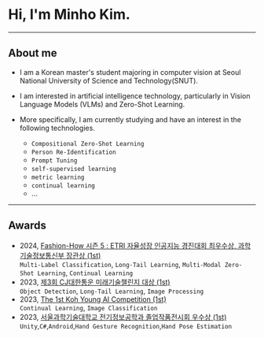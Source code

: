 # Hi, I'm Minho Kim.
___
## About me
- I am a Korean master's student majoring in computer vision at Seoul National University of Science and Technology(SNUT).

- I am interested in artificial intelligence technology, particularly in Vision Language Models (VLMs) and Zero-Shot Learning.

- More specifically, I am currently studying and have an interest in the following technologies.
    
    - `Compositional Zero-Shot Learning`
    - `Person Re-Identification`
    - `Prompt Tuning`
    - `self-supervised learning`
    - `metric learning`
    - `continual learning`
    - ...
___

## Awards
- 2024, [Fashion-How 시즌 5 : ETRI 자율성장 인공지능 경진대회 최우수상, 과학기술정보통신부 장관상 (1st)](https://fashion-how.org/Season5-task/?subTaskId=4)  
    `Multi-Label Classification`, `Long-Tail Learning`, `Multi-Modal Zero-Shot Learning`, `Continual Learning`
- 2023, [제3회 CJ대한통운 미래기술챌린지 대상 (1st)](https://news.mt.co.kr/mtview.php?no=2023091808241157937)  
    `Object Detection`, `Long-Tail Learning`, `Image Processing`
- 2023, [The 1st Koh Young AI Competition (1st)](http://m.irobotnews.com/news/articleView.html?idxno=32989)  
    `Continual Learning`, `Image Classification`
- 2023, [서울과학기술대학교 전기정보공학과 졸업작품전시회 우수상 (1st)](https://eie.seoultech.ac.kr/majornotice/notice/?do=view&profboardidx=0&bnum=973&bidx=541490&cate=7&allboard=false&nowpage=1)  
    `Unity`,`C#`,`Android`,`Hand Gesture Recognition`,`Hand Pose Estimation`
